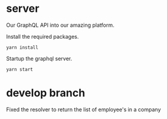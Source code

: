 # server 
Our GraphQL API into our amazing platform.

Install the required packages.

```yarn install```

Startup the graphql server.

```yarn start```

# develop branch

Fixed the resolver to return the list of employee's in a company